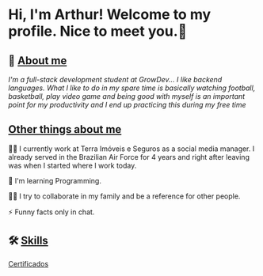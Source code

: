 #  Hi, I'm Arthur! Welcome to my profile. Nice to meet you.👋


## 🚀 <u>About me</u>
<em>I'm a full-stack development student at GrowDev... I like backend languages. What I like to do in my spare time is basically watching football, basketball, play video game and being good with myself is an important point for my productivity and I end up practicing this during my free time</em>


## <u>Other things about me</u>
👩‍💻 I currently work at Terra Imóveis e Seguros as a social media manager. I already served in the Brazilian Air Force for 4 years and right after leaving was when I started where I work today.

🧠 I'm learning Programming.

👯‍♀️ I try to collaborate in my family and be a reference for other people.

⚡️ Funny facts only in chat.


## 🛠 <u>Skills</u>
<a href="https://www.linkedin.com/in/arthurpnuness23/details/certifications/">Certificados</a>

